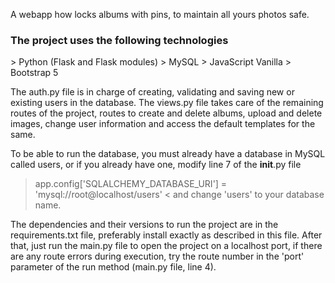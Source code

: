 A webapp how locks albums with pins, to maintain all yours photos safe.

<h3>The project uses the following technologies</h3>
> Python (Flask and Flask modules)
> MySQL
> JavaScript Vanilla 
> Bootstrap 5

The auth.py file is in charge of creating, validating and saving new or existing users in the database.
The views.py file takes care of the remaining routes of the project, routes to create and delete albums, upload and delete images, change user information and access the default templates for the same.

To be able to run the database, you must already have a database in MySQL called users, or if you already have one, modify line 7 of the __init__.py file
> app.config['SQLALCHEMY_DATABASE_URI'] = 'mysql://root@localhost/users' <
and change 'users' to your database name.

The dependencies and their versions to run the project are in the requirements.txt file, preferably install exactly as described in this file. After that, just run the main.py file to open the project on a localhost port, if there are any route errors during execution, try the route number in the 'port' parameter of the run method (main.py file, line 4).
